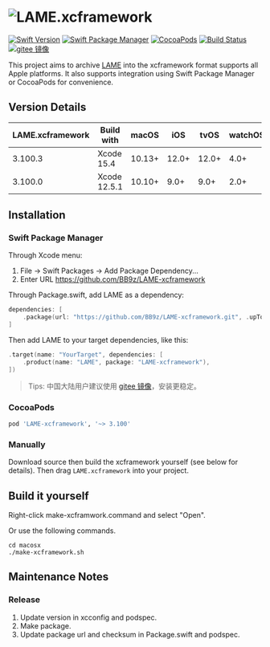 # ![LAME.xcframework](https://repository-images.githubusercontent.com/404309760/90d67cd6-bfca-4180-9055-e60f92d206af)

[![Swift Version](https://img.shields.io/badge/Swift-5.3~5.9-F05138.svg?style=flat-square)](https://swift.org)
[![Swift Package Manager](https://img.shields.io/badge/spm-compatible-F05138.svg?style=flat-square)](https://swift.org/package-manager)
[![CocoaPods](https://img.shields.io/cocoapods/v/LAME-xcframework.svg?style=flat-square&colorA=555555&colorB=F05138)](https://cocoapods.org/pods/LAME-xcframework)
[![Build Status](https://img.shields.io/github/actions/workflow/status/bb9z/LAME-xcframework/ci.yml?branch=main&style=flat-square&colorA=555555&colorB=F05138)](https://github.com/bb9z/LAME-xcframework/actions)
[![gitee 镜像](https://img.shields.io/badge/%E9%95%9C%E5%83%8F-gitee-C61E22.svg?style=flat-square)](https://gitee.com/bb9z/LAME-xcframework)

This project aims to archive [LAME](https://lame.sourceforge.io) into the xcframework format supports all Apple platforms. It also supports integration using Swift Package Manager or CocoaPods for convenience.

## Version Details

LAME.xcframework | Build with   | macOS  | iOS   | tvOS  | watchOS | visionOS
-----------------|--------------|--------|-------|-------|---------|---------
3.100.3          | Xcode 15.4   | 10.13+ | 12.0+ | 12.0+ | 4.0+    | 1.0+
3.100.0          | Xcode 12.5.1 | 10.10+ |  9.0+ |  9.0+ | 2.0+    | NA

## Installation

### Swift Package Manager

Through Xcode menu:

1. File -> Swift Packages -> Add Package Dependency...
2. Enter URL https://github.com/BB9z/LAME-xcframework

Through Package.swift, add LAME as a dependency:

```swift
dependencies: [
    .package(url: "https://github.com/BB9z/LAME-xcframework.git", .upToNextMajor(from: "3.100.1"))
]
```

Then add LAME to your target dependencies, like this:

```swift
.target(name: "YourTarget", dependencies: [
    .product(name: "LAME", package: "LAME-xcframework"),
])
```

> Tips: 中国大陆用户建议使用 [gitee 镜像](https://gitee.com/bb9z/LAME-xcframework)，安装更稳定。

### CocoaPods

```ruby
pod 'LAME-xcframework', '~> 3.100'
```

### Manually

Download source then build the xcframework yourself (see below for details). Then drag `LAME.xcframework` into your project.

## Build it yourself

Right-click make-xcframwork.command and select "Open".

Or use the following commands.

```shell
cd macosx
./make-xcframework.sh
```

## Maintenance Notes

### Release

1. Update version in xcconfig and podspec.
2. Make package.
3. Update package url and checksum in Package.swift and podspec.
